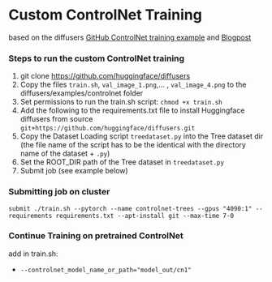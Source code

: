 # Custom ControlNet Training
based on the diffusers [GitHub ControlNet training example](https://github.com/huggingface/diffusers/tree/main/examples/controlnet) and [Blogpost](https://huggingface.co/blog/train-your-controlnet#3-training-the-model)

### Steps to run the custom ControlNet training
1. git clone https://github.com/huggingface/diffusers
2. Copy the files `train.sh`, `val_image_1.png`,... , `val_image_4.png` to the diffusers/examples/controlnet folder
4. Set permissions to run the train.sh script: `chmod +x train.sh`
3. Add the following to the requirements.txt file to install Huggingface diffusers from source `git+https://github.com/huggingface/diffusers.git`
4. Copy the Dataset Loading script `treedataset.py` into the Tree dataset dir (the file name of the script has to be the identical with the directory name of the dataset + `.py`)
5. Set the ROOT_DIR path of the Tree dataset in `treedataset.py`
6. Submit job (see example below)

### Submitting job on cluster
```
submit ./train.sh --pytorch --name controlnet-trees --gpus "4090:1" --requirements requirements.txt --apt-install git --max-time 7-0
```

### Continue Training on pretrained ControlNet
add in train.sh:
- `--controlnet_model_name_or_path="model_out/cn1"`
